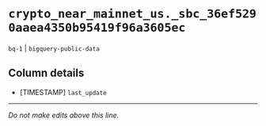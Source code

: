 # `crypto_near_mainnet_us._sbc_36ef5290aaea4350b95419f96a3605ec`
`bq-1` | `bigquery-public-data`

## Column details
* [TIMESTAMP] `last_update`

-------------------------------------------------------------------------------
*Do not make edits above this line.*
